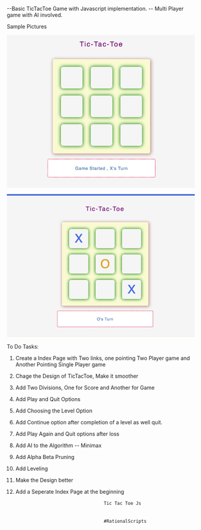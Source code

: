  --Basic TicTacToe Game with Javascript implementation. 
 -- Multi Player game with AI involved.
 
 Sample Pictures

 ![Start Picture](https://github.com/raviteja1452/TicTacToeJs/blob/master/start.png)

 ![Progress Picture](https://github.com/raviteja1452/TicTacToeJs/blob/master/progress.png)
 
 
 To Do Tasks:
 

1) Create a Index Page with Two links, one pointing Two Player game and Another Pointing Single Player game

2) Chage the Design of TicTacToe, Make it smoother

3) Add Two Divisions, One for Score and Another for Game

4) Add Play and Quit Options

5) Add Choosing the Level Option

6) Add Continue option after completion of a level as well quit.

7) Add Play Again and Quit options after loss

8) Add AI to the Algorithm -- Minimax

9) Add Alpha Beta Pruning

10) Add Leveling 

11) Make the Design better

12) Add a Seperate Index Page at the beginning

                                         Tic Tac Toe Js              
                                         
                                         
                                         #RationalScripts

